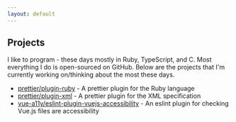 ```yaml
---
layout: default
---
```


## Projects

I like to program - these days mostly in Ruby, TypeScript, and C. Most everything I do is open-sourced on GitHub. Below are the projects that I'm currently working on/thinking about the most these days.

* [prettier/plugin-ruby](https://github.com/prettier/plugin-ruby) - A prettier plugin for the Ruby language
* [prettier/plugin-xml](https://github.com/prettier/plugin-xml) - A prettier plugin for the XML specification
* [vue-a11y/eslint-plugin-vuejs-accessibility](https://github.com/vue-a11y/eslint-plugin-vuejs-accessibility) - An eslint plugin for checking Vue.js files are accessibility
